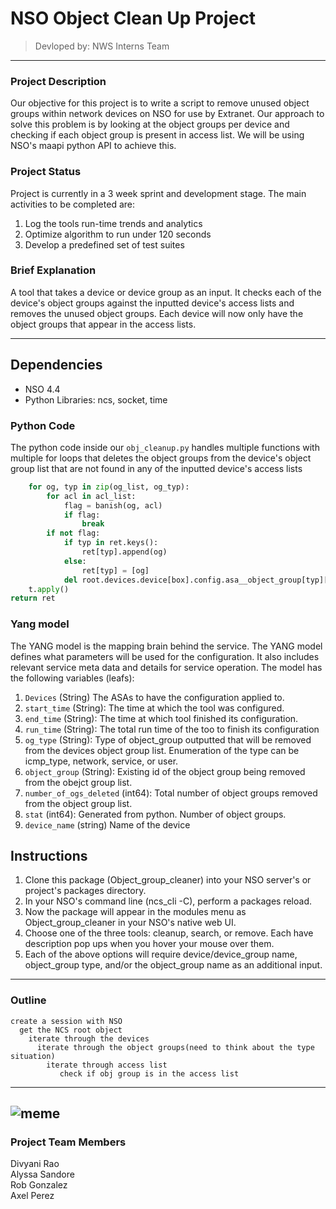 # NSO Object Clean Up Project

> Devloped by: NWS Interns Team

---
### Project Description
Our objective for this project is to write a script to remove unused object groups within network devices on NSO for use by Extranet. Our approach to solve this problem is by looking at the object groups per device and checking if each object group is present in access list. We will be using NSO's maapi python API to achieve this.

### Project Status
Project is currently in a 3 week sprint and development stage.
The main activities to be completed are:
1. Log the tools run-time trends and analytics
2. Optimize algorithm to run under 120 seconds
3. Develop a predefined set of test suites

### Brief Explanation
A tool that takes a device or device group as an input. It checks each of the device's object groups against the inputted device's access lists and removes the unused object groups. Each device will now only have the object groups that appear in the access lists.

---
## Dependencies
- NSO 4.4
- Python Libraries: ncs, socket, time

### Python Code
The python code inside our `obj_cleanup.py` handles multiple functions with multiple for loops that deletes the object groups from the device's object group list that are not found in any of the inputted device's access lists

```python
    for og, typ in zip(og_list, og_typ):
        for acl in acl_list:
            flag = banish(og, acl)
            if flag:
                break
        if not flag:
            if typ in ret.keys():
                ret[typ].append(og)
            else:
                ret[typ] = [og]
            del root.devices.device[box].config.asa__object_group[typ][og]
    t.apply()
return ret

```

### Yang model
The YANG model is the mapping brain behind the service. The YANG model defines what parameters will be used for the configuration. It also includes relevant service meta data and details for service operation.
The model has the following variables (leafs):
1. `Devices` (String) The ASAs to have the configuration applied to.
2. `start_time` (String): The time at which the tool was configured.
3. `end_time` (String): The time at which tool finished its configuration.
4. `run_time` (String): The total run time of the too to finish its configuration
5. `og_type` (String): Type of object_group outputted that will be removed from the devices object group list. Enumeration of the type can be icmp_type, network, service, or user.
6. `object_group` (String): Existing id of the object group being removed from the obejct group list.
7. `number_of_ogs_deleted` (int64): Total number of object groups removed from the object group list.
8. `stat` (int64): Generated from python. Number of object groups.
9. `device_name` (string) Name of the device

## Instructions
1. Clone this package (Object_group_cleaner) into your NSO server's or project's packages directory.
2. In your NSO's command line (ncs_cli -C), perform a packages reload.
3. Now the package will appear in the modules menu as Object_group_cleaner in your NSO's native web UI.
4. Choose one of the three tools: cleanup, search, or remove. Each have description pop ups when you hover your mouse over them.
5. Each of the above options will require device/device_group name, object_group type, and/or the object_group name as an additional input.

---
### Outline
```
create a session with NSO
  get the NCS root object
    iterate through the devices
      iterate through the object groups(need to think about the type situation)
        iterate through access list
           check if obj group is in the access list
```
---
![meme](https://s-media-cache-ak0.pinimg.com/originals/1a/0e/75/1a0e758c3fcf69cfc12754edf4439bb4.jpg)
---
### Project Team Members
Divyani Rao <br  />
Alyssa Sandore <br />
Rob Gonzalez <br />
Axel Perez
